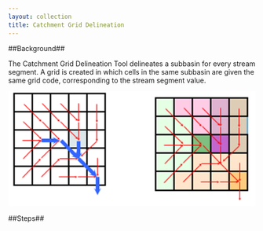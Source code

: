 ```yaml
---
layout: collection
title: Catchment Grid Delineation
---
```

##Background##

The Catchment Grid Delineation Tool delineates a subbasin for every stream segment.  A grid is created in which cells in the same subbasin are given the same grid code, corresponding to the stream segment value.

<a href="/pictures/CatGridDelineation.png"><img src="/pictures/CatGridDelineation.png"></a>

##Steps##